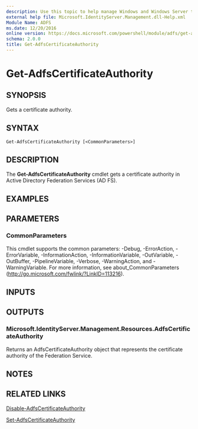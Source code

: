 ```yaml
---
description: Use this topic to help manage Windows and Windows Server technologies with Windows PowerShell.
external help file: Microsoft.IdentityServer.Management.dll-Help.xml
Module Name: ADFS
ms.date: 12/20/2016
online version: https://docs.microsoft.com/powershell/module/adfs/get-adfscertificateauthority?view=windowsserver2016-ps&wt.mc_id=ps-gethelp
schema: 2.0.0
title: Get-AdfsCertificateAuthority
---
```


# Get-AdfsCertificateAuthority

## SYNOPSIS
Gets a certificate authority.

## SYNTAX

```
Get-AdfsCertificateAuthority [<CommonParameters>]
```

## DESCRIPTION
The **Get-AdfsCertificateAuthority** cmdlet gets a certificate authority in Active Directory Federation Services (AD FS).

## EXAMPLES

## PARAMETERS

### CommonParameters
This cmdlet supports the common parameters: -Debug, -ErrorAction, -ErrorVariable, -InformationAction, -InformationVariable, -OutVariable, -OutBuffer, -PipelineVariable, -Verbose, -WarningAction, and -WarningVariable. For more information, see about_CommonParameters (http://go.microsoft.com/fwlink/?LinkID=113216).

## INPUTS

## OUTPUTS

### Microsoft.IdentityServer.Management.Resources.AdfsCertificateAuthority

Returns an AdfsCertificateAuthority object that represents the certificate authority of the Federation Service.

## NOTES

## RELATED LINKS

[Disable-AdfsCertificateAuthority](./Disable-AdfsCertificateAuthority.md)

[Set-AdfsCertificateAuthority](./Set-AdfsCertificateAuthority.md)

